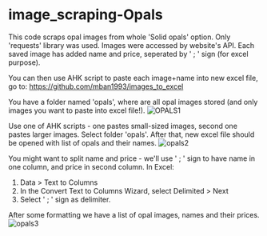 # image_scraping-Opals

This code scraps opal images from whole 'Solid opals' option. Only 'requests' library was used. Images were accessed by website's API.
Each saved image has added name and price, seperated by ' ; ' sign (for excel purpose).

You can then use AHK script to paste each image+name into new excel file, go to:  https://github.com/mban1993/images_to_excel

You have a folder named 'opals', where are all opal images stored (and only images you want to paste into excel file!).
![OPALS1](https://user-images.githubusercontent.com/118799677/205039184-59e370a2-19a1-4584-b2a4-bebe92008f5f.jpg)

Use one of AHK scripts - one pastes small-sized images, second one pastes larger images. Select folder 'opals'. After that, new excel file should be opened
with list of opals and their names.
![opals2](https://user-images.githubusercontent.com/118799677/205039640-8613e250-0221-4b2b-8659-e448cfae506e.jpg)

You might want to split name and price - we'll use ' ; ' sign to have name in one column, and price in second column. In Excel:
1) Data > Text to Columns
2) In the Convert Text to Columns Wizard, select Delimited > Next
3) Select ' ; ' sign as delimiter.

After some formatting we have a list of opal images, names and their prices.
![opals3](https://user-images.githubusercontent.com/118799677/205040463-861aa2d3-6ceb-4652-86b8-53bbbabd1535.jpg)
